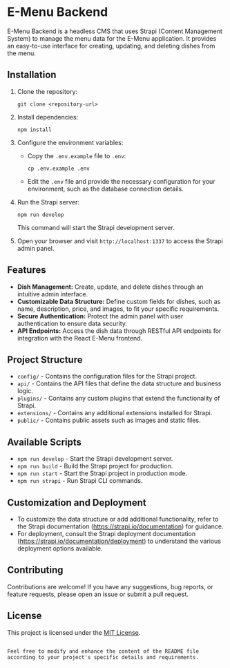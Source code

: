 # E-Menu Backend

E-Menu Backend is a headless CMS that uses Strapi (Content Management System) to manage the menu data for the E-Menu application. It provides an easy-to-use interface for creating, updating, and deleting dishes from the menu.

## Installation

1. Clone the repository:

   ```shell
   git clone <repository-url>
   ```

2. Install dependencies:

   ```shell
   npm install
   ```

3. Configure the environment variables:

   - Copy the `.env.example` file to `.env`:
     ```shell
     cp .env.example .env
     ```

   - Edit the `.env` file and provide the necessary configuration for your environment, such as the database connection details.

4. Run the Strapi server:

   ```shell
   npm run develop
   ```

   This command will start the Strapi development server.

5. Open your browser and visit `http://localhost:1337` to access the Strapi admin panel.

## Features

- **Dish Management:** Create, update, and delete dishes through an intuitive admin interface.
- **Customizable Data Structure:** Define custom fields for dishes, such as name, description, price, and images, to fit your specific requirements.
- **Secure Authentication:** Protect the admin panel with user authentication to ensure data security.
- **API Endpoints:** Access the dish data through RESTful API endpoints for integration with the React E-Menu frontend.

## Project Structure

- `config/` - Contains the configuration files for the Strapi project.
- `api/` - Contains the API files that define the data structure and business logic.
- `plugins/` - Contains any custom plugins that extend the functionality of Strapi.
- `extensions/` - Contains any additional extensions installed for Strapi.
- `public/` - Contains public assets such as images and static files.

## Available Scripts

- `npm run develop` - Start the Strapi development server.
- `npm run build` - Build the Strapi project for production.
- `npm run start` - Start the Strapi project in production mode.
- `npm run strapi` - Run Strapi CLI commands.

## Customization and Deployment

- To customize the data structure or add additional functionality, refer to the Strapi documentation (https://strapi.io/documentation) for guidance.
- For deployment, consult the Strapi deployment documentation (https://strapi.io/documentation/deployment) to understand the various deployment options available.

## Contributing

Contributions are welcome! If you have any suggestions, bug reports, or feature requests, please open an issue or submit a pull request.

## License

This project is licensed under the [MIT License](LICENSE).
```

Feel free to modify and enhance the content of the README file according to your project's specific details and requirements.